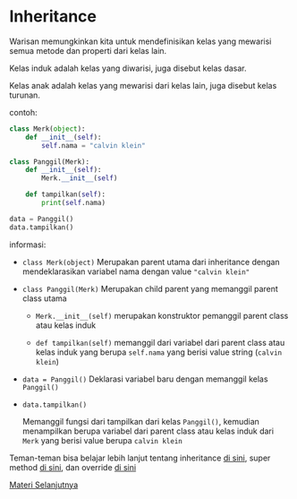 # Inheritance
Warisan memungkinkan kita untuk mendefinisikan kelas yang mewarisi semua metode dan properti dari kelas lain.

Kelas induk adalah kelas yang diwarisi, juga disebut kelas dasar.

Kelas anak adalah kelas yang mewarisi dari kelas lain, juga disebut kelas turunan.

contoh:

```python
class Merk(object):
    def __init__(self):
        self.nama = "calvin klein"

class Panggil(Merk):
    def __init__(self):
        Merk.__init__(self)

    def tampilkan(self):
        print(self.nama)

data = Panggil()
data.tampilkan()
```

informasi:
- ``class Merk(object)``
    Merupakan parent utama dari inheritance dengan mendeklarasikan variabel nama dengan value ``"calvin klein"``

- ``class Panggil(Merk)``
    Merupakan child parent yang memanggil parent class utama

    - ``Merk.__init__(self)``
        merupakan konstruktor pemanggil parent class atau kelas induk

    - ``def tampilkan(self)``
        memanggil dari variabel dari parent class atau kelas induk yang berupa ``self.nama`` yang berisi value string (``calvin klein``)

- ``data = Panggil()``
    Deklarasi variabel baru dengan memanggil kelas ``Panggil()``

- ``data.tampilkan()``

    Memanggil fungsi dari tampilkan dari kelas ``Panggil()``, kemudian menampilkan berupa variabel dari parent class atau kelas induk dari ``Merk`` yang berisi value berupa ``calvin klein``

Teman-teman bisa belajar lebih lanjut tentang inheritance [di sini](https://www.youtube.com/watch?v=G6fmTwxx8rw&list=PLZS-MHyEIRo7ab0-EveSvf4CLdyOECMm0&index=12), super method [di sini](https://www.youtube.com/watch?v=pjHk9CrB1JE&list=PLZS-MHyEIRo7ab0-EveSvf4CLdyOECMm0&index=13), dan override [di sini](https://www.youtube.com/watch?v=sYKhxqcDu3w&list=PLZS-MHyEIRo7ab0-EveSvf4CLdyOECMm0&index=14)

[Materi Selanjutnya](../18_akses_modifikasi/public)